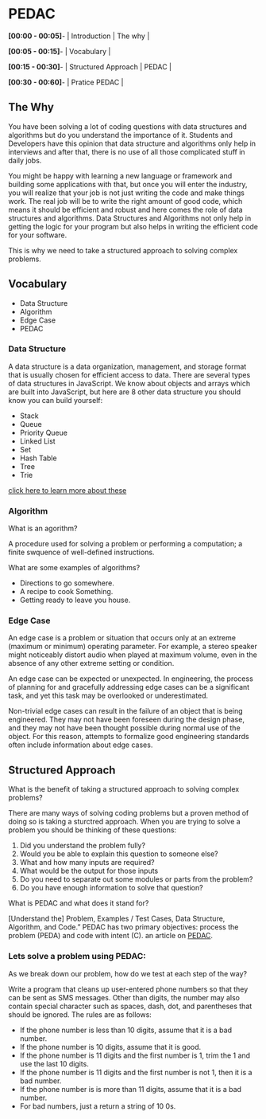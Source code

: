 # PEDAC

**[00:00 - 00:05]**- | Introduction | The why |

**[00:05 - 00:15]**- | Vocabulary | 

**[00:15 - 00:30]**- | Structured Approach | PEDAC |

**[00:30 - 00:60]**- | Pratice PEDAC | 

## The Why

You have been solving a lot of coding questions with data structures and algorithms but do you understand the importance of it. Students and Developers have this opinion that data structure and algorithms only help in interviews and after that, there is no use of all those complicated stuff in daily jobs. 

You might be happy with learning a new language or framework and building some applications with that, but once you will enter the industry, you will realize that your job is not just writing the code and make things work. The real job will be to write the right amount of good code, which means it should be efficient and robust and here comes the role of data structures and algorithms. Data Structures and Algorithms not only help in getting the logic for your program but also helps in writing the efficient code for your software. 

This is why we need to take a structured approach to solving complex problems.

## Vocabulary

* Data Structure
* Algorithm
* Edge Case
* PEDAC

### Data Structure

A data structure is a data organization, management, and storage format that is usually chosen for efficient access to data. There are several types of data structures in JavaScript. We know about objects and arrays which are built into JavaScript, but here are 8 other data structure you should know you can build yourself: 

* Stack
* Queue
* Priority Queue
* Linked List
* Set
* Hash Table
* Tree
* Trie

[click here to learn more about these](https://www.simplilearn.com/common-data-structures-in-javascript-article)

### Algorithm

What is an agorithm?

A procedure used for solving a problem or performing a computation; a finite swquence of well-defined instructions.

What are some examples of algorithms?
* Directions to go somewhere.
* A recipe to cook Something.
* Getting ready to leave you house. 

### Edge Case

An edge case is a problem or situation that occurs only at an extreme (maximum or minimum) operating parameter. For example, a stereo speaker might noticeably distort audio when played at maximum volume, even in the absence of any other extreme setting or condition.

An edge case can be expected or unexpected. In engineering, the process of planning for and gracefully addressing edge cases can be a significant task, and yet this task may be overlooked or underestimated.

Non-trivial edge cases can result in the failure of an object that is being engineered. They may not have been foreseen during the design phase, and they may not have been thought possible during normal use of the object. For this reason, attempts to formalize good engineering standards often include information about edge cases.

## Structured Approach
What is the benefit of taking a structured approach to solving complex problems?

There are many ways of solving coding problems but a proven method of doing so is taking a sturctred approach.
When you are trying to solve a problem you should be thinking of these questions:

1. Did you understand the problem fully?
2. Would you be able to explain this question to someone else?
3. What and how many inputs are required?
4. What would be the output for those inputs
5. Do you need to separate out some modules or parts from the problem?
6. Do you have enough information to solve that question? 

What is PEDAC and what does it stand for?

[Understand the] Problem, Examples / Test Cases, Data Structure, Algorithm, and Code.” PEDAC has two primary objectives: process the problem (PEDA) and code with intent (C). an article on [PEDAC](https://medium.com/launch-school/solving-coding-problems-with-pedac-29141331f93f).

### Lets solve a problem using PEDAC:
As we break down our problem, how do we test at each step of the way? 

Write a program that cleans up user-entered phone numbers so that they can be sent as SMS messages. Other than digits, the number may also contain special character such as spaces, dash, dot, and parentheses that should be ignored.
The rules are as follows:
* If the phone number is less than 10 digits, assume that it is a bad number.
* If the phone number is 10 digits, assume that it is good.
* If the phone number is 11 digits and the first number is 1, trim the 1 and use the last 10 digits.
* If the phone number is 11 digits and the first number is not 1, then it is a bad number.
* If the phone number is is more than 11 digits, assume that it is a bad number.
* For bad numbers, just a return a string of 10 0s.